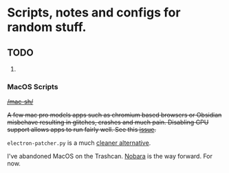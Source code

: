 <!-- markdownlint-disable MD041 -->
# Scripts, notes and configs for random stuff. 


## TODO

1.  
  
### MacOS Scripts

~~[/mac-sh/](https://github.com/the-polak/kielbasa/tree/main/mac-sh)~~

~~A few mac pro models apps such as chromium based browsers or Obsidian misbehave resulting in glitches, crashes and much pain. Disabling GPU support allows apps to run fairly well. See this [issue](https://github.com/dortania/OpenCore-Legacy-Patcher/issues/1145).~~

`electron-patcher.py` is a much [cleaner alternative](https://github.com/dortania/OpenCore-Legacy-Patcher/issues/1145#issuecomment-2282958031).


I've abandoned MacOS on the Trashcan. [Nobara](https://nobaraproject.org/download-nobara/) is the way forward. For now.  
